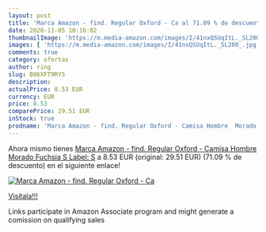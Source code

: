 ```yaml
---
layout: post
title: 'Marca Amazon - find. Regular Oxford - Ca al 71.09 % de descuento'
date: 2020-11-05 10:16:02
thumbnailImage: 'https://m.media-amazon.com/images/I/41nxQSUqItL._SL200_.jpg'
images: [ 'https://m.media-amazon.com/images/I/41nxQSUqItL._SL200_.jpg' ]
comments: true
category: ofertas
author: ring
slug: B06XFT9RYS
description:
actualPrice: 8.53 EUR
currency: EUR
price: 8.53
comparePrice: 29.51 EUR
inStock: true
prodname: 'Marca Amazon - find. Regular Oxford - Camisa Hombre  Morado  Fuchsia   S  Label: S'
---
```


Ahora mismo tienes [Marca Amazon - find. Regular Oxford - Camisa Hombre  Morado  Fuchsia   S  Label: S](https://www.amazon.es/dp/B06XFT9RYS/?tag=tolees-21) a 8.53 EUR (original: 29.51 EUR) (71.09 %  de descuento) en el siguiente enlace!

[![Marca Amazon - find. Regular Oxford - Ca](https://m.media-amazon.com/images/I/41nxQSUqItL._SL200_.jpg)](https://www.amazon.es/dp/B06XFT9RYS/?tag=tolees-21)

[Visítala!!!](https://www.amazon.es/dp/B06XFT9RYS/?tag=tolees-21)

Links participate in Amazon Associate program and might generate a comission on qualifying sales
